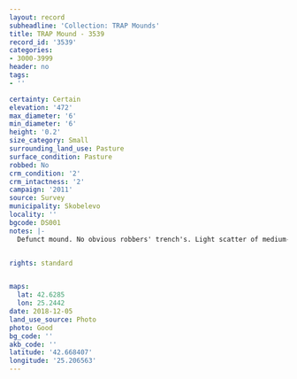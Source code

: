```yaml
---
layout: record
subheadline: 'Collection: TRAP Mounds'
title: TRAP Mound - 3539
record_id: '3539'
categories:
- 3000-3999
header: no
tags:
- ''

certainty: Certain
elevation: '472'
max_diameter: '6'
min_diameter: '6'
height: '0.2'
size_category: Small
surrounding_land_use: Pasture
surface_condition: Pasture
robbed: No
crm_condition: '2'
crm_intactness: '2'
campaign: '2011'
source: Survey
municipality: Skobelevo
locality: ''
bgcode: DS001
notes: |-
  Defunct mound. No obvious robbers' trench's. Light scatter of medium-sized stones. Severely damaged by agricultural activity.


rights: standard


maps:
  lat: 42.6285
  lon: 25.2442
date: 2018-12-05
land_use_source: Photo
photo: Good
bg_code: ''
akb_code: ''
latitude: '42.668407'
longitude: '25.206563'
---
```


